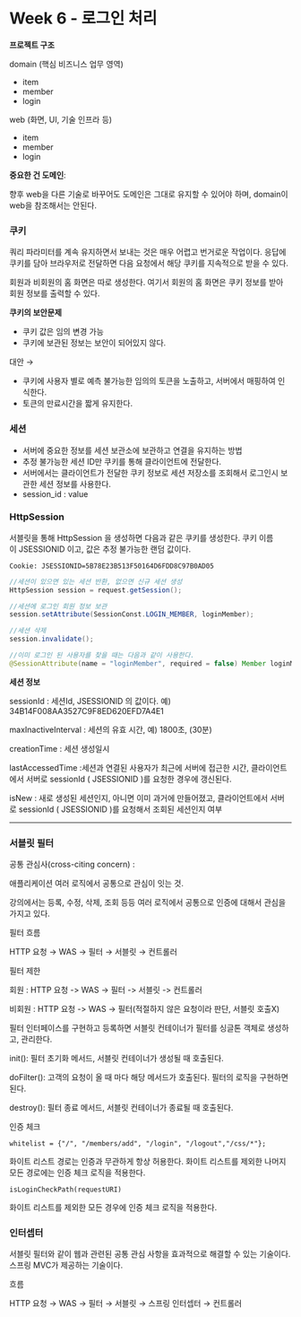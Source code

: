 # Week 6 -   로그인 처리

**프로젝트 구조**

domain (핵심 비즈니스 업무 영역)

- item
- member
- login

web (화면, UI, 기술 인프라 등)

- item
- member
- login

**중요한 건 도메인**: 

향후 web을 다른 기술로 바꾸어도 도메인은 그대로 유지할 수 있어야 하며, domain이 web을 참조해서는 안된다.

### 쿠키

쿼리 파라미터를 계속 유지하면서 보내는 것은 매우 어렵고 번거로운 작업이다. 응답에 쿠키를 담아 브라우저로 전달하면 다음 요청에서 해당 쿠키를 지속적으로 받을 수 있다.

회원과 비회원의 홈 화면은 따로 생성한다. 여기서 회원의 홈 화면은 쿠키 정보를 받아 회원 정보를 출력할 수 있다.

******************쿠키의 보안문제******************

- 쿠키 값은 임의 변경 가능
- 쿠키에 보관된 정보는 보안이 되어있지 않다.

대안 →

- 쿠키에 사용자 별로 예측 불가능한 임의의 토큰을 노출하고, 서버에서 매핑하여 인식한다.
- 토큰의 만료시간을 짧게 유지한다.

### 세션

- 서버에 중요한 정보를 세션 보관소에 보관하고 연결을 유지하는 방법
- 추정 불가능한 세션 ID만 쿠키를 통해 클라이언트에 전달한다.
- 서버에서는 클라이언트가 전달한 쿠키 정보로 세션 저장소를 조회해서 로그인시 보관한 세션 정보를 사용한다.
- session_id : value

### HttpSession

서블릿을 통해 HttpSession 을 생성하면 다음과 같은 쿠키를 생성한다. 쿠키 이름이 JSESSIONID 이고, 값은 추정 불가능한 랜덤 값이다.

`Cookie: JSESSIONID=5B78E23B513F50164D6FDD8C97B0AD05`

```java
//세션이 있으면 있는 세션 반환, 없으면 신규 세션 생성
HttpSession session = request.getSession();

//세션에 로그인 회원 정보 보관
session.setAttribute(SessionConst.LOGIN_MEMBER, loginMember);

//세션 삭제
session.invalidate();

//이미 로그인 된 사용자를 찾을 때는 다음과 같이 사용한다.
@SessionAttribute(name = "loginMember", required = false) Member loginMember
```

**세션 정보**

sessionId : 세션Id, JSESSIONID 의 값이다. 예) 34B14F008AA3527C9F8ED620EFD7A4E1 

maxInactiveInterval : 세션의 유효 시간, 예) 1800초, (30분)

creationTime : 세션 생성일시

lastAccessedTime :세션과 연결된 사용자가 최근에 서버에 접근한 시간, 클라이언트에서 서버로 sessionId ( JSESSIONID )를 요청한 경우에 갱신된다.

isNew : 새로 생성된 세션인지, 아니면 이미 과거에 만들어졌고, 클라이언트에서 서버로 sessionId ( JSESSIONID )를 요청해서 조회된 세션인지 여부

---

### 서블릿 필터

공통 관심사(cross-citing concern) :

애플리케이션 여러 로직에서 공통으로 관심이 잇는 것.

강의에서는 등록, 수정, 삭제, 조회 등등 여러 로직에서 공통으로 인증에 대해서 관심을 가지고 있다.

필터 흐름

HTTP 요청 → WAS → 필터 → 서블릿 → 컨트롤러

필터 제한

회원 : HTTP 요청 -> WAS -> 필터 -> 서블릿 -> 컨트롤러

비회원 : HTTP 요청 -> WAS -> 필터(적절하지 않은 요청이라 판단, 서블릿 호출X)

필터 인터페이스를 구현하고 등록하면 서블릿 컨테이너가 필터를 싱글톤 객체로 생성하고, 관리한다. 

init(): 필터 초기화 메서드, 서블릿 컨테이너가 생성될 때 호출된다.

doFilter(): 고객의 요청이 올 때 마다 해당 메서드가 호출된다. 필터의 로직을 구현하면 된다. 

destroy(): 필터 종료 메서드, 서블릿 컨테이너가 종료될 때 호출된다.

인증 체크

`whitelist = {"/", "/members/add", "/login", "/logout","/css/*"};`

화이트 리스트 경로는 인증과 무관하게 항상 허용한다. 화이트 리스트를 제외한 나머지 모든 경로에는 인증 체크 로직을 적용한다.

`isLoginCheckPath(requestURI)`

화이트 리스트를 제외한 모든 경우에 인증 체크 로직을 적용한다.

### 인터셉터

서블릿 필터와 같이 웹과 관련된 공통 관심 사항을 효과적으로 해결할 수 있는 기술이다. 스프링 MVC가 제공하는 기술이다. 

흐름

HTTP 요청 → WAS → 필터 → 서블릿 → 스프링 인터셉터 → 컨트롤러